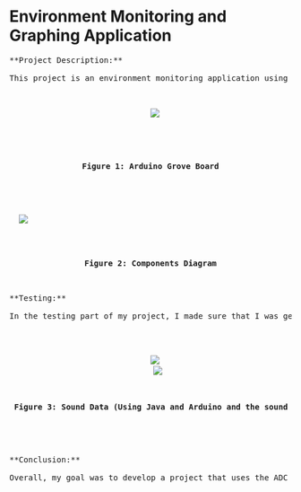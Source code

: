 # Environment Monitoring and Graphing Application

<pre>
**Project Description:**

This project is an environment monitoring application using an Arduino grove board (Arduino Uno) and it was developed using Arduino and Java with a graphical user interface using JavaFX. It reliably captures live data from the boards sensors performs actions using elements on the board.The project’s focus was to create a user-friendly application that allows the user to test some of the supported actuators on the grove board and to allow any user to collect meaningful data from the sensors as well as interact with that boards.  

<p align="center">
  <img src="https://user-images.githubusercontent.com/89855894/152086180-2dd04897-d3d1-4073-9eff-f64e133a01a4.png" />
 </p>
 
<p align="center"><b> Figure 1: Arduino Grove Board </b></p>


<Bk

**Technical Requirement/Specifications:** 
The system/application is broken into three distinct sections: Arduino only reading values, Java and Arduino reading values and preforming actions, and Java and Arduino graphing each with their own specifications:  

1.	Arduino Only: With the arduino running on its own it would be constantly looping and checking the values coming from the sound sensor, light sensor, and temperature sensor and would then print those values with their respective identifier on the display. These updates (time between each loop) are also delayed to not check too often where it would be hard to read the value from the display but also to make sure that the data is accurate. Between each update I added a delay of 10 seconds to make sure that the value on the display is accurate and is easy to read. 


2.	Arduino and Java Actions: The Java program would allow the users to manually turn on elements on the board and to update the information manually by pressing the respective button in the actions tab of the program. I used the jSerialComm and JavaFX APIs in my program to allow the user to manually turn on and off the red led, green led, buzzer and mosfet using buttons in the actions tab in my program. When one of the buttons is pressed it would send a value to the arduino program (in this case it would send a value between 110-115) using the serial stream. I also identified the port and stream speed in Java and the stream speed in Arduino. The values would be received in the arduino program (in ASCII) and based on the values received the arduino would then send a signal out to turn on or off the corresponding components on the board. A similar method was used to update the values on the display where the when the user would click a button the presses would be bound and would send a value to the stream (121-123) and then the arduino would be able to read the values from the stream and update the display with those values. 


3.	Arduino and Java Graphing: For the graphing of the different sensor values, radio buttons were used to represent each option and when a radio button is selected a massage would be show in the console and the first value in an array would be changed based on the selection. Then when the update button is pressed, it is bound to update the labels on the graph to reflect the option that is selected. Then once the graph button is pressed it would send values (131-135) to the arduino program based on the first value of the array that was used for the selections. Then on the arduino side the arduino would receive the values (in ASCII) and would change the value of a variable. Once that variable is changed the loop that is always checking for its value would start sending out values that correspond to sensor that was selected. However, to graph a user must also choose a duration using a slider or textbox. Once they press the graph button it disables the slider and textbox starts a timer with the value of the slider which would then send the value of the timer to the arduino via a value to output stream and this value would be printed on the display. And so, to graph the user would select the sensor they want using a radio button and then they would press the update button to update the labels of the graph and then the user selects the duration value and then they would press the graph button. The timer would start at the duration selected and the values would be graphed on the graph on the GUI until the timer reaches one where the graph would stop graphing and the red led would turn on. The user could then use another sensor by clearing the plot and choosing another sensor, update button, duration, and then the graph button.



**Components List:**

For the hardware I mainly used the Arduino board with two extra sensors, overall, all of the components I used in this project are as follows (from Seeed Studio documentation of the board): 
*	Red LED: Simple LED module that is turned on and off.
*	Green LED: Simple LED built into the board that is turned on and off.
*	Piezo Buzzer: Used to generate basic beeps and tones upon command from the Java program.
*	Display: Used to display the values from the sensors on the board.
*	Light Sensor: Detects surrounding light intensity. 
*	Sound Sensor: Detects surrounding sound intensity.
*	DHT22 Humidity Sensor: Detects surrounding humidity values.
*	(External) LM35 Temperature Sensor: Detects surrounding temperature values.
*	(External) Moisture Sensor: Detects the moisture values of where it is placed.
*	(External) Mosfet: Used with a combination of a battery pack so that when it is given a signal it would turn on a pump.


<p align="center">
  <img src="https://user-images.githubusercontent.com/89855894/152086466-2db5153a-690e-4c28-9edd-45f41444ae92.png" />
</p>

<p align="center"><b> Figure 2: Components Diagram </b></p>

**Testing:**

In the testing part of my project, I made sure that I was getting precise data as I ran live plots multiple times under one condition and then changed the condition and compared the data and made sure that I could see the difference between each case. I tested all the components of my application by running small unit tests on the individual components of the application and ensured that I was getting expected results using specific input data like playing music with a specific noise level and comparing the graphed data to the expected results (picture below for reference). This could also be seen from the included pictures as I ran both my program and a phone application at the same and the spikes occur at the same relative time the only difference is one shows the ADC values received vs the actual decibel values from the phone application.


<p align="center">
  <img src="https://user-images.githubusercontent.com/89855894/152086631-78b4afe9-3784-40b1-9d08-46b99a0dd118.png" />
   <img src="https://user-images.githubusercontent.com/89855894/152086868-2bbdc896-8879-438f-8512-3468984dc41e.png"
</p>


<p align="center"><b> Figure 3: Sound Data (Using Java and Arduino and the sound sensor and my application) vs. Sound Data (Using phone microphone and an app)  </b></p>



**Conclusion:**

Overall, my goal was to develop a project that uses the ADC on the ATMEGA328P in unison with timers and a ISR routine to test the performance of mixing C and assembler. This project gave me a chance to apply and expand the my knowledge on the AVR architecture.I have plans to expand my project use the analog to digital converter, timers and interrupt service routines using the MIPS architecture.

</pre>

